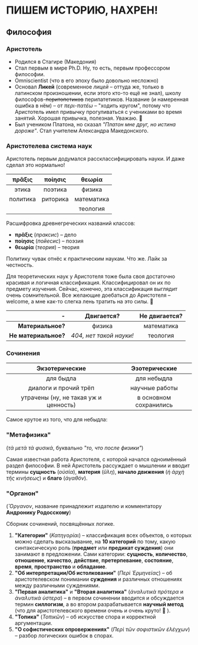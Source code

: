 # ПИШЕМ ИСТОРИЮ, НАХРЕН!

## Философия

### Аристотель

* Родился в Стагире (Македония)
* Стал первым в мире Ph.D. Ну, то есть, первым профессором философии.
* Omniscientist (что в его эпоху было довольно несложно)
* Основал **Ликей** (современное *лицей* – оттуда же, только в латинском произношении, если этого кто-то ещё не знал), школу философов-~~перитопетиков~~ перипатетиков. Название (и намеренная ошибка в нём) – от *περι-πατέω* – "ходить кругом", потому что Аристотель имел привычку прогуливаться с учениками во время занятий. Хорошая привычка, полезная. Уважаю. 🙂
* Был учеником Платона, но сказал *"Платон мне друг, но истина дороже"*. Стал учителем Александра Македонского.

### Аристотелева система наук

Аристотель первым додумался рассклассифицировать науки. И даже сделал это нормально!

|  πρᾶξις  | ποίησις  |   θεωρία   |
| :------: | :------: | :--------: |
|  этика   | поэтика  |   физика   |
| политика | риторика | математика |
|          |          |  теология  |

Расшифровка древнегреческих названий классов:

* **πρᾶξις** (*праксис*) – дело
* **ποίησις** (*пойесис*) – поэзия
* **θεωρία** (*теория*) – теория

Политику чувак отнёс к практическим наукам. Что же. Лайк за честность.

Для теоретических наук у Аристотеля тоже была своя достаточно красивая и логичная классификация. Классифицировал он их по предмету изучения. Сейчас, конечно, эта классификация выглядит очень сомнительной. Все желающие доебаться до Аристотеля – welcome, а мне как-то слегка лень тратить на это силы. 🙂

|                    - |       Двигается?        | Не двигается? |
| -------------------: | :---------------------: | :-----------: |
|    **Материальное?** |         физика          |  математика   |
| **Не материальное?** | *404, нет такой науки!* |   теология    |

### Cочинения

|           Э*к*зотерические            |     Эзотерические      |
| :-----------------------------------: | :--------------------: |
|               для быдла               |      для небыдла       |
|         диалоги и прочий трёп         |     научные работы     |
| утрачены (ну, не такая уж и ценность) | в основном сохранились |

Самое крутое из того, что для небыдла:

### "Метафизика"

(*τὰ μετὰ τὰ φυσικά*, буквально *"то, что после физики"*)

Самая известная работа Аристотеля, с которой начался одноимённый раздел философии. В ней Аристотель рассуждает о мышлении и вводит термины **сущность** (*οὐσία*), **материя** (*ὕλη*), **начало движения** (*ἡ ἀρχὴ τῆς κινήσεως*) и **благо** (*ἀγαθόν*).

### **"Органон"**

(*Ὄργανον*, название принадлежит издателю и комментатору  **Андронику Родосскому**)

Сборник сочинений, посвящённых логике.

1. **"Категории"** (*Κατηγορίαι*) – классификация всех объектов, о которых можно сделать высказывание, на **10 категорий** по тому, какую синтаксическую роль (**предмет** или **предикат суждения**) они занимают в предложении. Сами категории: **сущность**, **количество**, **отношение**, **качество**, **действие**, **претерпевание**, **состояние**, **время**, **пространство** и **обладание**.
2. **"Об интерпретации/Об истолковании"** (*Περὶ Ἑρμηνείας*) – об аристотелевском понимании **суждения** и различных отношениях между различными суждениями.
3. **"Первая аналитика"** и **"Вторая аналитика"** (*ἀναλυτικὰ πρότερα* и *ἀναλυτικὰ ὑστερα*) – в первом сочинении вводится и обсуждается термин **силлогизм**, а во втором разрабатывается **научный метод** (что для аристотелевского времени очень и очень круто! 🙂 ).
4. **"Топика"** (*Τοπικῶν*) – об искусстве спора и корректной аргументации.
5. **"О софистических опровержениях"** (*Περὶ τῶν σοφιστικῶν ἐλέγχων*) – разбор логических ошибок в спорах.

